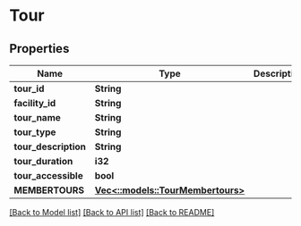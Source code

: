 # Tour

## Properties
Name | Type | Description | Notes
------------ | ------------- | ------------- | -------------
**tour_id** | **String** |  | 
**facility_id** | **String** |  | 
**tour_name** | **String** |  | 
**tour_type** | **String** |  | 
**tour_description** | **String** |  | 
**tour_duration** | **i32** |  | 
**tour_accessible** | **bool** |  | 
**MEMBERTOURS** | [**Vec<::models::TourMembertours>**](Tour_MEMBERTOURS.md) |  | 

[[Back to Model list]](../README.md#documentation-for-models) [[Back to API list]](../README.md#documentation-for-api-endpoints) [[Back to README]](../README.md)


